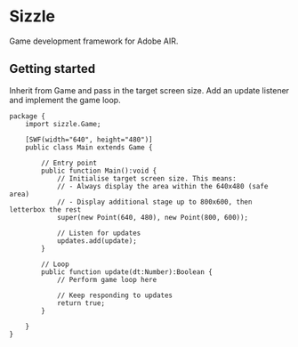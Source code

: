 # Sizzle

Game development framework for Adobe AIR.

## Getting started

Inherit from Game and pass in the target screen size.
Add an update listener and implement the game loop.

```as3
package {
    import sizzle.Game;

    [SWF(width="640", height="480")]
    public class Main extends Game {

        // Entry point
        public function Main():void {
            // Initialise target screen size. This means:
            // - Always display the area within the 640x480 (safe area)
            // - Display additional stage up to 800x600, then letterbox the rest
            super(new Point(640, 480), new Point(800, 600));

            // Listen for updates
            updates.add(update);
        }

        // Loop
        public function update(dt:Number):Boolean {
            // Perform game loop here

            // Keep responding to updates
            return true;
        }

    }
}
```